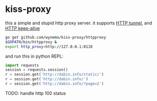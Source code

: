# kiss-proxy
this a simple and stupid http proxy server.
it supports [HTTP tunnel](https://en.wikipedia.org/wiki/HTTP_tunnel), and [HTTP keep-alive](https://en.wikipedia.org/wiki/HTTP_tunnel)


```bash
go get github.com/wynemo/kiss-proxy/httpproxy
$GOPATH/bin/httpproxy &
export http_proxy=http://127.0.0.1:8118
```

and run this in python REPL:

```python
import requests
session = requests.session()
r = session.get('http://dabin.info/static/')
r = session.get('http://dabin.info/')
r = session.get('http://dabin.info/?page=2')
```


TODO: handle http 100 status
